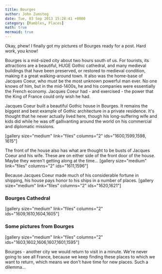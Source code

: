 ```yaml
---
title: Bourges
author: John Zumsteg
date: Tue, 03 Sep 2013 15:28:41 +0000
category: [Rambles, Places]
math: true
mermaid: true
---
```

Okay, phew! I finally got my pictures of Bourges ready for a post. Hard work, you know!

Bourges is a mid-sized city about two hours south of us. For tourists, its attractions are a beautiful, HUGE Gothic cathedral, and many medieval buildings that have been preserved, or restored to medieval condition, making it a great walking-around town. It also was the home-base of Jacques Coeur, who must be the most unknown powerful man ever. No one knows of him, but in the mid-1400s, he and his companies were essentially the French economy. Jacques Coeur had - and exercised - the power that the King of France could only wish he had.

Jacques Coeur built a beautiful Gothic house in Bourges. It remains the biggest and best example of Gothic architecture in a private residence. It's thought that he never actually lived here, though his long-suffering wife and kids did while he was off gallivanting around the world on his commercial and diplomatic missions.

[gallery size="medium" link="files" columns="2" ids="1600,1599,1598, 1615"]

The front of the house also has what are thought to be busts of Jacques Coeur and his wife. These are on either side of the front door of the house. Maybe they weren't getting along at the time...
[gallery size="medium" link="files" columns="2" ids="1611,1596"]

Because Jacques Coeur made much of his considerable fortune in shipping, his house pays honor to his ships in a number of places.
[gallery size="medium" link="files" columns="2" ids="1620,1621"]

<h3>Bourges Cathedral</h3>
[gallery size="medium" link="files" columns="2" ids="1609,1610,1604,1605"]

<h3>Some pictures from Bourges</h3>
[gallery size="medium" link="files" columns="2" ids="1603,1602,1606,1607,1601,1595"]

Bourges - another city we would return to visit in a minute. We're never going to see all France, because we keep finding these places to which we want to return, which means we don't have time for new places. Such a dilemma...
